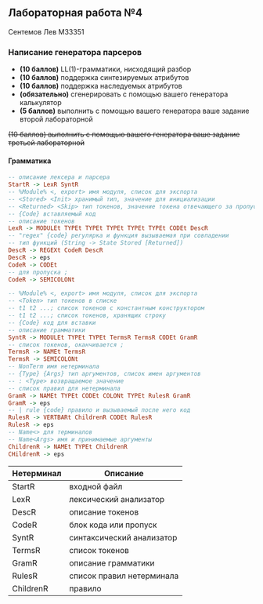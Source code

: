 ## Лабораторная работа №4
Сентемов Лев M33351

### Написание генератора парсеров
- **(10 баллов)** LL(1)-грамматики, нисходящий разбор
- **(10 баллов)** поддержка синтезируемых атрибутов
- **(10 баллов)** поддержка наследуемых атрибутов
- **(обязательно)** сгенерировать с помощью вашего генератора калькулятор
- **(5 баллов)** выполнить с помощью вашего генератора ваше задание второй лабораторной

~~(10 баллов) выполнить с помощью вашего генератора ваше задание третьей лабораторной~~

#### Грамматика
```haskell
-- описание лексера и парсера
StartR -> LexR SyntR
-- %Module% <, export> имя модуля, список для экспорта
-- <Stored> <Init> хранимый тип, значение для инициализации
-- <Returned> <Skip> тип токенов, значение токена отвечающего за пропуск
-- {Code} вставляемый код
-- описание токенов
LexR -> MODULEt TYPEt TYPEt TYPEt TYPEt TYPEt CODEt DescR
-- "regex" {code} регулярка и функция вызываемая при совпадении
-- тип функций (String -> State Stored [Returned])
DescR -> REGEXt CodeR DescR
DescR -> eps
CodeR -> CODEt
-- для пропуска ;
CodeR -> SEMICOLONt

-- %Module% <, export> имя модуля, список для экспорта
-- <Token> тип токенов в списке
-- t1 t2 ...; список токенов с константным конструктором
-- t1 t2 ...; список токенов, хранящих строку
-- {Code} код для вставки
-- описание грамматики
SyntR -> MODULEt TYPEt TYPEt TermsR TermsR CODEt GramR
-- список токенов, оканчивается ;
TermsR -> NAMEt TermsR
TermsR -> SEMICOLONt
-- NonTerm имя нетерминала
-- {Type} {Args} тип аргументов, список имен аргументов
-- : <Type> возвращаемое значение
-- список правил для нетерминала
GramR -> NAMEt TYPEt CODEt COLONt TYPEt RulesR GramR
GramR -> eps
-- | rule {code} правило и вызываемый после него код
RulesR -> VERTBARt ChildrenR CODEt RulesR
RulesR -> eps
-- Name<> для терминалов
-- Name<Args> имя и принимаемые аргументы
ChildrenR -> NAMEt TYPEt ChildrenR
CHildrenR -> eps
```

| Нетерминал | Описание                   |
|------------|----------------------------|
| StartR     | входной файл               |
| LexR       | лексический анализатор     |
| DescR      | описание токенов           |
| CodeR      | блок кода или пропуск      |
| SyntR      | синтаксический анализатор  |
| TermsR     | список токенов             |
| GramR      | описание грамматики        |
| RulesR     | список правил нетерминала  |
| ChildrenR  | правило                    |
